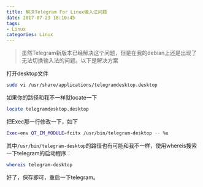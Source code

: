 ```yaml
---
title: 解决Telegram For Linux输入法问题
date: 2017-07-23 18:10:45
tags:
- Linux
categories: Linux
---
```


> 虽然Telegram新版本已经解决这个问题，但是在我的debian上还是出现了无法切换输入法的问题。以下是解决方案

打开desktop文件
```bash
sudo vi /usr/share/applications/telegramdesktop.desktop
```
如果你的路径和我不一样就locate一下
```bash
locate telegramdesktop.desktop
```
把Exec那一行修改一下，如下
```bash
Exec=env QT_IM_MODULE=fcitx /usr/bin/telegram-desktop -- %u
```
其中`/usr/bin/telegram-desktop`的路径也有可能和我不一样，使用whereis搜索一下telegram的启动程序：
```bash
whereis telegram-desktop
```
好了，保存即可，重启一下telegram。
